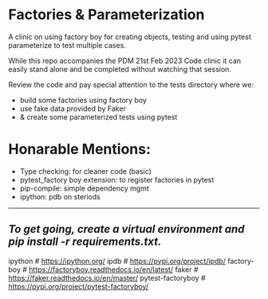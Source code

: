 # Factories & Parameterization

A clinic on using factory boy for creating objects, testing and using pytest parameterize to test multiple cases.

While this repo accompanies the PDM 21st Feb 2023 Code clinic it can easily stand alone and be completed without watching that session. 

Review the code and pay special attention to the tests directory where we: 
- build some factories using factory boy
- use fake data provided by Faker
- & create some parameterized tests using pytest

# Honarable Mentions:
- Type checking: for cleaner code (basic)
- pytest_factory boy extension: to register factories in pytest
- pip-compile: simple dependency mgmt
- ipython: pdb on steriods

-------------------------------
*To get going, create a virtual environment and pip install -r requirements.txt.*
-------------------------------

ipython # https://ipython.org/
ipdb # https://pypi.org/project/ipdb/
factory-boy # https://factoryboy.readthedocs.io/en/latest/
faker # https://faker.readthedocs.io/en/master/
pytest-factoryboy # https://pypi.org/project/pytest-factoryboy/
